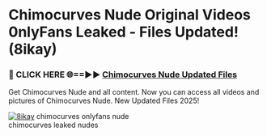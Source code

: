 # Chimocurves Nude Original Videos 0nlyFans Leaked - Files Updated! (8ikay)

<h3>🔴 CLICK HERE 🌐==►► <a href="https://tinyurl.com/52m3yx9h" rel="nofollow">Chimocurves Nude Updated Files</a></h3>

Get Chimocurves Nude and all content. Now you can access all videos and pictures of Chimocurves Nude. New Updated Files 2025!

[![8ikay](https://i.imgur.com/TnHtlc8.gif)](https://tinyurl.com/52m3yx9h)
chimocurves onlyfans nude<br>
chimocurves leaked nudes
